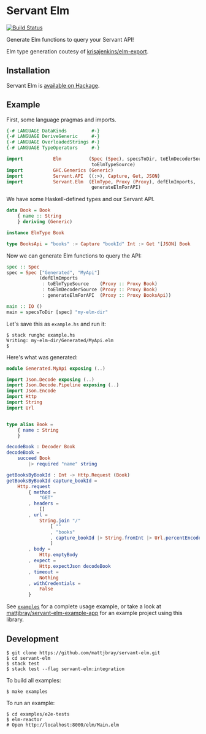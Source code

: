 # Servant Elm

[![Build Status](https://travis-ci.org/mattjbray/servant-elm.svg?branch=master)](https://travis-ci.org/mattjbray/servant-elm)

Generate Elm functions to query your Servant API!

Elm type generation coutesy of [krisajenkins/elm-export](https://github.com/krisajenkins/elm-export).

## Installation

Servant Elm is [available on Hackage](http://hackage.haskell.org/package/servant-elm).

## Example

First, some language pragmas and imports.

```haskell
{-# LANGUAGE DataKinds         #-}
{-# LANGUAGE DeriveGeneric     #-}
{-# LANGUAGE OverloadedStrings #-}
{-# LANGUAGE TypeOperators     #-}

import           Elm          (Spec (Spec), specsToDir, toElmDecoderSource,
                               toElmTypeSource)
import           GHC.Generics (Generic)
import           Servant.API  ((:>), Capture, Get, JSON)
import           Servant.Elm  (ElmType, Proxy (Proxy), defElmImports,
                               generateElmForAPI)
```

We have some Haskell-defined types and our Servant API.

```haskell
data Book = Book
    { name :: String
    } deriving (Generic)

instance ElmType Book

type BooksApi = "books" :> Capture "bookId" Int :> Get '[JSON] Book
```

Now we can generate Elm functions to query the API:

```haskell
spec :: Spec
spec = Spec ["Generated", "MyApi"]
            (defElmImports
             : toElmTypeSource    (Proxy :: Proxy Book)
             : toElmDecoderSource (Proxy :: Proxy Book)
             : generateElmForAPI  (Proxy :: Proxy BooksApi))

main :: IO ()
main = specsToDir [spec] "my-elm-dir"
```

Let's save this as `example.hs` and run it:

```
$ stack runghc example.hs
Writing: my-elm-dir/Generated/MyApi.elm
$
```

Here's what was generated:

```elm
module Generated.MyApi exposing (..)

import Json.Decode exposing (..)
import Json.Decode.Pipeline exposing (..)
import Json.Encode
import Http
import String
import Url


type alias Book =
    { name : String
    }

decodeBook : Decoder Book
decodeBook =
    succeed Book
        |> required "name" string

getBooksByBookId : Int -> Http.Request (Book)
getBooksByBookId capture_bookId =
    Http.request
        { method =
            "GET"
        , headers =
            []
        , url =
            String.join "/"
                [ ""
                , "books"
                , capture_bookId |> String.fromInt |> Url.percentEncode
                ]
        , body =
            Http.emptyBody
        , expect =
            Http.expectJson decodeBook
        , timeout =
            Nothing
        , withCredentials =
            False
        }
```

See [`examples`](examples) for a complete usage example, or take a look at
[mattjbray/servant-elm-example-app](https://github.com/mattjbray/servant-elm-example-app)
for an example project using this library.

## Development

```
$ git clone https://github.com/mattjbray/servant-elm.git
$ cd servant-elm
$ stack test
$ stack test --flag servant-elm:integration
```

To build all examples:

```
$ make examples
```

To run an example:

```
$ cd examples/e2e-tests
$ elm-reactor
# Open http://localhost:8000/elm/Main.elm
```
